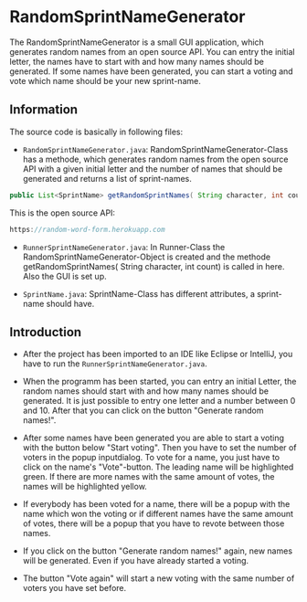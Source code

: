 # RandomSprintNameGenerator #

The RandomSprintNameGenerator is a small GUI application, which generates random names from an open source API. 
You can entry the initial letter, the names have to start with and how many names should be generated. 
If some names have been generated, you can start a voting and vote which name should be your new sprint-name.


## Information ##

The source code is basically in following files:
* `RandomSprintNameGenerator.java`: RandomSprintNameGenerator-Class has a methode, which generates random names from
the open source API with a given initial letter and the number of names that should be generated and returns a list of sprint-names.

```java
public List<SprintName> getRandomSprintNames( String character, int count)
```

This is the open source API:

```java
https://random-word-form.herokuapp.com
```

* `RunnerSprintNameGenerator.java`: In Runner-Class the RandomSprintNameGenerator-Object is created and the methode getRandomSprintNames( String character, int count) is called in here. Also the GUI is set up.

* `SprintName.java`: SprintName-Class has different attributes, a sprint-name should have.


## Introduction ##

* After the project has been imported to an IDE like Eclipse or IntelliJ, you have to run the `RunnerSprintNameGenerator.java`.

* When the programm has been started, you can entry an initial Letter, the random names should start with and how many
names should be generated. It is just possible to entry one letter and a number between 0 and 10. After that you can 
click on the button "Generate random names!".

* After some names have been generated you are able to start a voting with the button below "Start voting". 
Then you have to set the number of voters in the popup inputdialog. To vote for a name, you just have to click on the
name's "Vote"-button. The leading name will be highlighted green. If there are more names with the same amount of votes,
the names will be highlighted yellow.

* If everybody has been voted for a name, there will be a popup with the name which won the voting or if different
names have the same amount of votes, there will be a popup that you have to revote between those names.

* If you click on the button "Generate random names!" again, new names will be generated. Even if you have already started a voting. 

* The button "Vote again" will start a new voting with the same number of voters you have set before.
